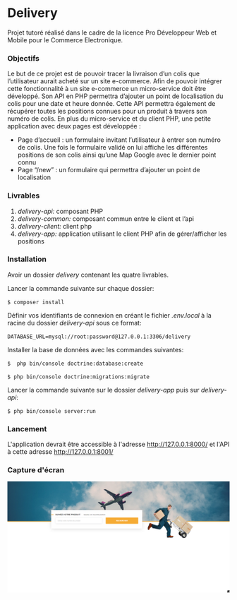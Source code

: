 # Delivery

Projet tutoré réalisé dans le cadre de la licence Pro Développeur Web et Mobile pour le Commerce Electronique.

### Objectifs

Le but de ce projet est de pouvoir tracer la livraison d’un colis que l’utilisateur aurait acheté sur un site e-commerce. 
Afin de pouvoir intégrer cette fonctionnalité à un site e-commerce un micro-service doit être développé. 
Son API en PHP permettra d’ajouter un point de localisation du colis pour une date et heure donnée. 
Cette API permettra également de récupérer toutes les positions connues pour un produit à travers son numéro de colis. 
En plus du micro-service et du client PHP, une petite application avec deux pages est développée : 
 - Page d’accueil : un formulaire invitant l’utilisateur à entrer son numéro de colis. Une fois le formulaire validé on lui affiche les différentes positions de son colis ainsi qu’une Map Google avec le dernier point connu
 - Page “/new” : un formulaire qui permettra d’ajouter un point de localisation

### Livrables 

 1. *delivery-api:* composant PHP
 2. *delivery-common:* composant commun entre le client et l’api
 3. *delivery-client:* client php
 4. *delivery-app:* application utilisant le client PHP afin de gérer/afficher les positions

### Installation

Avoir un dossier *delivery* contenant les quatre livrables.

Lancer la commande suivante sur chaque dossier:
```
$ composer install
```

Définir vos identifiants de connexion en créant le fichier *.env.local* à la racine du dossier *delivery-api* sous ce format: 
```
DATABASE_URL=mysql://root:password@127.0.0.1:3306/delivery
```

Installer la base de données avec les commandes suivantes:
```
$  php bin/console doctrine:database:create
```
```
$ php bin/console doctrine:migrations:migrate
```

Lancer la commande suivante sur le dossier *delivery-app* puis sur *delivery-api*:
```
$ php bin/console server:run
```

### Lancement

L'application devrait être accessible à l'adresse http://127.0.0.1:8000/ et l'API à cette adresse http://127.0.0.1:8001/

### Capture d'écran

![Alt text](https://github.com/DimitriPSN/Delivery/blob/master/screenshot/home.png)
